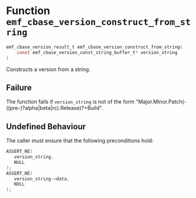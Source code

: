# Function `emf_cbase_version_construct_from_string`

```c
emf_cbase_version_result_t emf_cbase_version_construct_from_string(
    const emf_cbase_version_const_string_buffer_t* version_string
)
```

Constructs a version from a string.

## Failure

The function fails if `version_string` is not of the form "Major.Minor.Patch(-((pre-)?alpha|beta|rc).Release)?\+Build".

## Undefined Behaviour

The caller must ensure that the following preconditions hold:

```c
ASSERT_NE(
   version_string,
   NULL
);
ASSERT_NE(
   version_string->data,
   NULL
);
```
